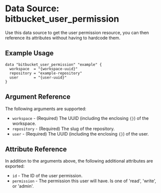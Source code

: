 # Data Source: bitbucket_user_permission
Use this data source to get the user permission resource, you can then reference its attributes without having to hardcode them.

## Example Usage
```hcl
data "bitbucket_user_permission" "example" {
  workspace  = "{workspace-uuid}"
  repository = "example-repository"
  user       = "{user-uuid}"
}
```

## Argument Reference
The following arguments are supported:
* `workspace` - (Required) The UUID (including the enclosing `{}`) of the workspace.
* `repository` - (Required) The slug of the repository.
* `user` - (Required) The UUID (including the enclosing `{}`) of the user.

## Attribute Reference
In addition to the arguments above, the following additional attributes are exported:
* `id` - The ID of the user permission.
* `permission` - The permission this user will have. Is one of 'read', 'write', or 'admin'.

